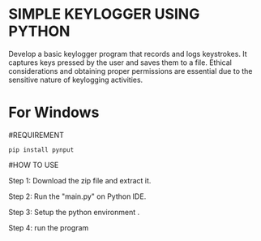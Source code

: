 # SIMPLE KEYLOGGER USING PYTHON

Develop a basic keylogger program that records and logs keystrokes. It captures keys pressed by the user and saves them to a file. Ethical considerations and obtaining proper permissions are essential due to the sensitive nature of keylogging activities.


# For Windows

#REQUIREMENT

```pip install pynput```

#HOW TO USE

Step 1: Download the zip file and extract it.

Step 2: Run the "main.py" on Python IDE.

Step 3: Setup the python environment .

Step 4: run the program
